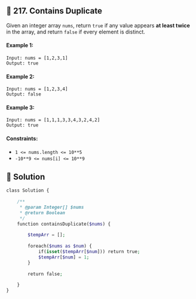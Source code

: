 ## 📝 217. Contains Duplicate  
Given an integer array `nums`, return `true` if any value appears **at least twice** in the array, and return `false` if every element is distinct.  
     
  
#### Example 1:  

```
Input: nums = [1,2,3,1]
Output: true

```
#### Example 2:  

```
Input: nums = [1,2,3,4]
Output: false

```
#### Example 3:  

```
Input: nums = [1,1,1,3,3,4,3,2,4,2]
Output: true

```
  
#### Constraints:  
+ `1 <= nums.length <= 10**5`  
+ `-10**9 <= nums[i] <= 10**9`  
  
## 📝 Solution 
```php  
class Solution {  
  
    /**  
     * @param Integer[] $nums  
     * @return Boolean  
     */  
    function containsDuplicate($nums) {  
          
        $tempArr = [];  
  
        foreach($nums as $num) {  
            if(isset($tempArr[$num])) return true;  
            $tempArr[$num] = 1;  
        }  
          
        return false;  
  
    }  
}  
```  
